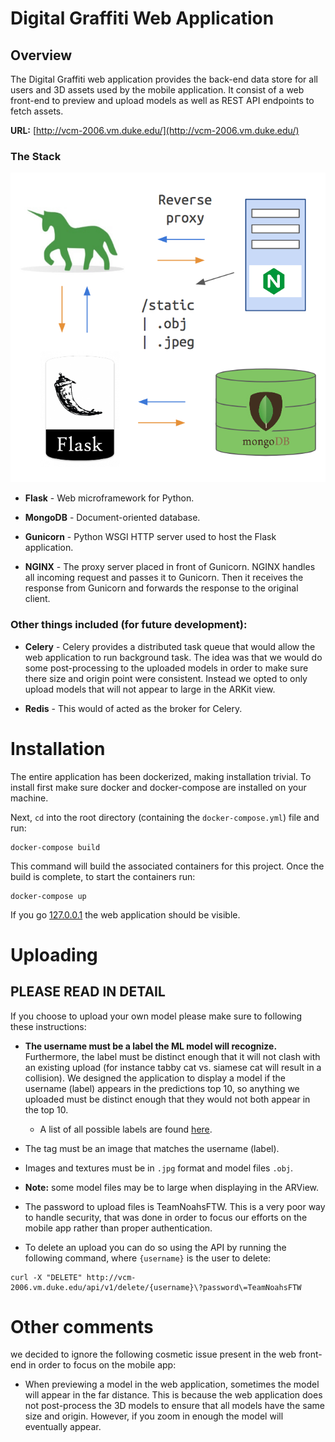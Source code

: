 
# Digital Graffiti Web Application

## Overview

The Digital Graffiti web application provides the back-end data store for all users and 3D assets used by the mobile application. It consist of a web front-end to preview and upload models as well as REST API endpoints to fetch assets.

**URL:** [http://vcm-2006.vm.duke.edu/](http://vcm-2006.vm.duke.edu/) 

### The Stack

![](readme_images/stack.png)

- **Flask** - Web microframework for Python.

- **MongoDB** - Document-oriented database.

- **Gunicorn** - Python WSGI HTTP server used to host the Flask application. 

- **NGINX** - The proxy server placed in front of Gunicorn. NGINX handles all incoming request and passes it to Gunicorn. Then it receives the response from Gunicorn and forwards the response to the original client. 


### Other things included (for future development):

- **Celery** - Celery provides a distributed task queue that would allow the web application to run background task. The idea was that we would do some post-processing to the uploaded models in order to make sure there size and origin point were consistent. Instead we opted to only upload models that will not appear to large in the ARKit view.

- **Redis** - This would of acted as the broker for Celery.


# Installation

The entire application has been dockerized, making installation trivial. To install first make sure docker and docker-compose are installed on your machine.


Next, `cd` into the root directory (containing the `docker-compose.yml`) file and run: 

```
docker-compose build
```

This command will build the associated containers for this project. Once the build is complete, to start the containers run:

```
docker-compose up
``` 

If you go [127.0.0.1](http://127.0.0.1/) the web application should be visible. 

# Uploading

## PLEASE READ IN DETAIL

If you choose to upload your own model please make sure to following these instructions:

- **The username must be a label the ML model will recognize.** Furthermore, the label must be distinct enough that it will not clash with an existing upload (for instance tabby cat vs. siamese cat will result in a collision). We designed the application to display a model if the username (label) appears in the predictions top 10, so anything we uploaded must be distinct enough that they would not both appear in the top 10. 
    - A list of all possible labels are found [here](https://gist.github.com/yrevar/942d3a0ac09ec9e5eb3a).

- The tag must be an image that matches the username (label). 

- Images and textures must be in `.jpg` format and model files `.obj`.

- **Note:** some model files may be to large when displaying in the ARView.

- The password to upload files is TeamNoahsFTW. This is a very poor way to handle security, that was done in order to focus our efforts on the mobile app rather than proper authentication.

- To delete an upload you can do so using the API by running the following command, where `{username}` is the user to delete:

```
curl -X "DELETE" http://vcm-2006.vm.duke.edu/api/v1/delete/{username}\?password\=TeamNoahsFTW
```

# Other comments

we decided to ignore the following cosmetic issue present in the web front-end in order to focus on the mobile app:

- When previewing a model in the web application, sometimes the model will appear in the far distance. This is because the web application does not post-process the 3D models to ensure that all models have the same size and origin. However, if you zoom in enough the model will eventually appear. 